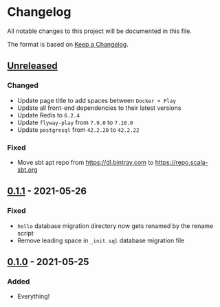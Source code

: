 # Changelog

All notable changes to this project will be documented in this file.

The format is based on [Keep a
Changelog](https://keepachangelog.com/en/1.0.0/).

## [Unreleased]

### Changed

- Update page title to add spaces between `Docker + Play`
- Update all front-end dependencies to their latest versions
- Update Redis to `6.2.4`
- Update `flyway-play` from `7.9.0` to `7.10.0`
- Update `postgresql` from `42.2.20` to `42.2.22`

### Fixed

- Move sbt apt repo from https://dl.bintray.com to https://repo.scala-sbt.org

## [0.1.1] - 2021-05-26

### Fixed

- `hello` database migration directory now gets renamed by the rename script
- Remove leading space in `_init.sql` database migration file

## [0.1.0] - 2021-05-25

### Added

- Everything!

[Unreleased]: https://github.com/oleksandra-holovina/docker-play-example/compare/0.1.1...HEAD
[0.1.1]: https://github.com/oleksandra-holovina/docker-play-example/compare/0.1.0...0.1.1
[0.1.0]: https://github.com/oleksandra-holovina/docker-play-example/releases/tag/0.1.0
